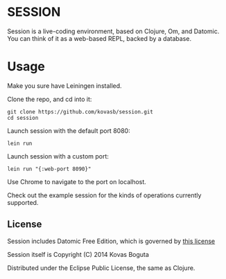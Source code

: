 # SESSION

Session is a live-coding environment, based on Clojure, Om, and Datomic. You can think of it as a web-based REPL, backed by a database.

# Usage

Make you sure have Leiningen installed. 

Clone the repo, and cd into it:

    git clone https://github.com/kovasb/session.git
    cd session

Launch session with the default port 8080:

    lein run

Launch session with a custom port:

    lein run "{:web-port 8090}"

Use Chrome to navigate to the port on localhost.

Check out the example session for the kinds of operations currently supported.

## License

Session includes Datomic Free Edition, which is governed by [this license](https://github.com/kovasb/session/blob/master/vendor/datomic-free-0.9.4556/LICENSE)

Session itself is Copyright (C) 2014 Kovas Boguta

Distributed under the Eclipse Public License, the same as Clojure.
